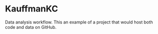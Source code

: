 # KauffmanKC
Data analysis workflow. This an example of a project that would host both code and data on GitHub.
